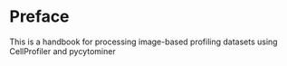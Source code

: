 # Preface

This is a handbook for processing image-based profiling datasets using CellProfiler and pycytominer